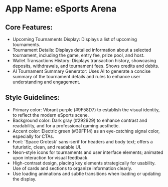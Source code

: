 # **App Name**: eSports Arena

## Core Features:

- Upcoming Tournaments Display: Displays a list of upcoming tournaments.
- Tournament Details: Displays detailed information about a selected tournament, including the game, entry fee, prize pool, and host.
- Wallet Transactions History: Displays transaction history, showcasing deposits, withdrawals, and tournament fees. Shows credits and debits.
- AI Tournament Summary Generator: Uses AI to generate a concise summary of the tournament details and rules to enhance user understanding and engagement.

## Style Guidelines:

- Primary color: Vibrant purple (#9F58D7) to establish the visual identity, to reflect the modern eSports scene.
- Background color: Dark gray (#292929) to enhance contrast and readability, and for a professional gaming aesthetic.
- Accent color: Electric green (#39FF14) as an eye-catching signal color, especially for CTAs.
- Font: 'Space Grotesk' sans-serif for headers and body text; offers a futuristic, clean, and readable UI.
- Neon-style icons for tournaments and user interface elements; animated upon interaction for visual feedback.
- High-contrast design, placing key elements strategically for usability. Use of cards and sections to organize information clearly.
- Use loading animations and subtle transitions when loading or updating the display.